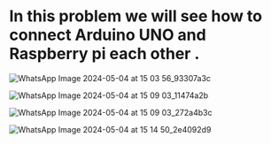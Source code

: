 <h1>In this problem we will see how to connect Arduino UNO and Raspberry pi each other .</h1>


![WhatsApp Image 2024-05-04 at 15 03 56_93307a3c](https://github.com/souravlouha/IOT_2nd_year2023-24/assets/130911872/4376f2d9-404f-4b7f-a994-f20dc0f9763b)

![WhatsApp Image 2024-05-04 at 15 09 03_11474a2b](https://github.com/souravlouha/IOT_2nd_year2023-24/assets/130911872/7df1c002-d8ed-4127-90c9-64e7d5227f68)

![WhatsApp Image 2024-05-04 at 15 09 03_272a4b3c](https://github.com/souravlouha/IOT_2nd_year2023-24/assets/130911872/df3fdf30-624f-4434-94d7-6a75468ab60d)



![WhatsApp Image 2024-05-04 at 15 14 50_2e4092d9](https://github.com/souravlouha/IOT_2nd_year2023-24/assets/130911872/de4160cd-e7e5-461a-b088-98a223ef8465)













